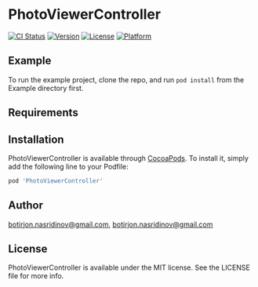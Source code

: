 # PhotoViewerController

[![CI Status](http://img.shields.io/travis/botirjon.nasridinov@gmail.com/PhotoViewerController.svg?style=flat)](https://travis-ci.org/botirjon.nasridinov@gmail.com/PhotoViewerController)
[![Version](https://img.shields.io/cocoapods/v/PhotoViewerController.svg?style=flat)](http://cocoapods.org/pods/PhotoViewerController)
[![License](https://img.shields.io/cocoapods/l/PhotoViewerController.svg?style=flat)](http://cocoapods.org/pods/PhotoViewerController)
[![Platform](https://img.shields.io/cocoapods/p/PhotoViewerController.svg?style=flat)](http://cocoapods.org/pods/PhotoViewerController)

## Example

To run the example project, clone the repo, and run `pod install` from the Example directory first.

## Requirements

## Installation

PhotoViewerController is available through [CocoaPods](http://cocoapods.org). To install
it, simply add the following line to your Podfile:

```ruby
pod 'PhotoViewerController'
```

## Author

botirjon.nasridinov@gmail.com, botirjon.nasridinov@gmail.com

## License

PhotoViewerController is available under the MIT license. See the LICENSE file for more info.
